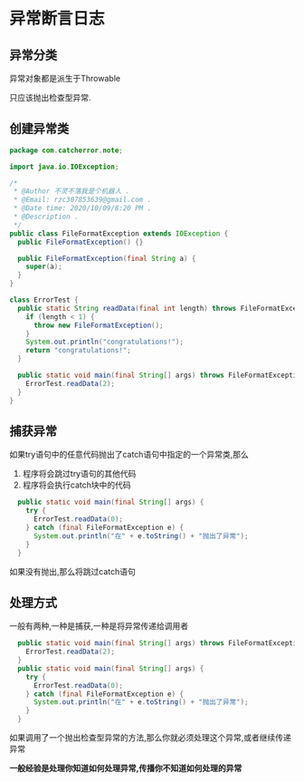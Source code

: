 # 异常断言日志

## 异常分类

异常对象都是派生于Throwable

 只应该抛出检查型异常.

## 创建异常类

```java
package com.catcherror.note;

import java.io.IOException;

/*
 * @Author 不灵不落我是个机器人 .
 * @Email: rzc307853639@gmail.com .
 * @Date time: 2020/10/09/8:20 PM .
 * @Description .
 */
public class FileFormatException extends IOException {
  public FileFormatException() {}

  public FileFormatException(final String a) {
    super(a);
  }
}

class ErrorTest {
  public static String readData(final int length) throws FileFormatException {
    if (length < 1) {
      throw new FileFormatException();
    }
    System.out.println("congratulations!");
    return "congratulations!";
  }

  public static void main(final String[] args) throws FileFormatException {
    ErrorTest.readData(2);
  }
}

```

## 捕获异常

如果try语句中的任意代码抛出了catch语句中指定的一个异常类,那么

1. 程序将会跳过try语句的其他代码
2. 程序将会执行catch块中的代码

```java
  public static void main(final String[] args) {
    try {
      ErrorTest.readData(0);
    } catch (final FileFormatException e) {
      System.out.println("在" + e.toString() + "抛出了异常");
    }
  }
```

如果没有抛出,那么将跳过catch语句

## 处理方式

一般有两种,一种是捕获,一种是将异常传递给调用者

```java
  public static void main(final String[] args) throws FileFormatException {
    ErrorTest.readData(2);
  }
  public static void main(final String[] args) {
    try {
      ErrorTest.readData(0);
    } catch (final FileFormatException e) {
      System.out.println("在" + e.toString() + "抛出了异常");
    }
  }
```

如果调用了一个抛出检查型异常的方法,那么你就必须处理这个异常,或者继续传递异常

**一般经验是处理你知道如何处理异常,传播你不知道如何处理的异常**